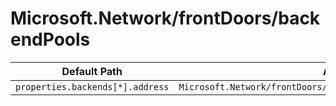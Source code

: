 # Microsoft.Network/frontDoors/backendPools

| Default Path | Alias |
|---|---|
| `properties.backends[*].address` | `Microsoft.Network/frontDoors/backendPools/backends[*].address` |

